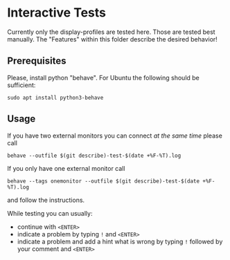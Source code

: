# Interactive Tests

Currently only the display-profiles are tested here.
Those are tested best manually. The "Features" within this folder
describe the desired behavior!

## Prerequisites

Please, install python "behave".
For Ubuntu the following should be sufficient:
```
sudo apt install python3-behave
```

## Usage
If you have two external monitors you can connect _at the same time_ please call
```
behave --outfile $(git describe)-test-$(date +%F-%T).log
```

If you only have one external monitor call
```
behave --tags onemonitor --outfile $(git describe)-test-$(date +%F-%T).log
```

and follow the instructions.

While testing you can usually:
* continue with ```<ENTER>```
* indicate a problem by typing ```!``` and ```<ENTER>```
* indicate a problem and add a hint what is wrong by typing ```!``` followed by your comment and ```<ENTER>```

